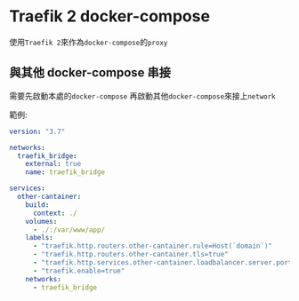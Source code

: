 # Traefik 2 docker-compose

使用`Traefik 2`來作為`docker-compose`的`proxy`

## 與其他 docker-compose 串接

需要先啟動本處的`docker-compose`
再啟動其他`docker-compose`來接上`network`

範例:

``` yaml
version: "3.7"

networks:
  traefik_bridge:
    external: true
    name: traefik_bridge

services:
  other-cantainer:
    build:
      context: ./
    volumes:
      - ./:/var/www/app/
    labels:
      - "traefik.http.routers.other-cantainer.rule=Host(`domain`)"
      - "traefik.http.routers.other-cantainer.tls=true"
      - "traefik.http.services.other-cantainer.loadbalancer.server.port=80"
      - "traefik.enable=true"
    networks:
      - traefik_bridge
```
